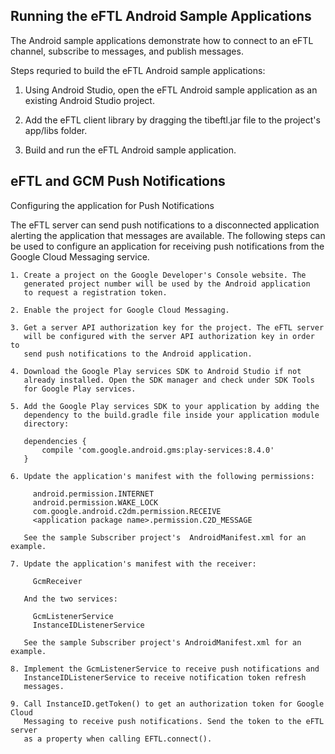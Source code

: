 Running the eFTL Android Sample Applications
--------------------------------------------

The Android sample applications demonstrate how to connect to an
eFTL channel, subscribe to messages, and publish messages.

Steps requried to build the eFTL Android sample applications:

  1. Using Android Studio, open the eFTL Android sample application
     as an existing Android Studio project.

  2. Add the eFTL client library by dragging the tibeftl.jar file
     to the project's app/libs folder.

  3. Build and run the eFTL Android sample application.

eFTL and GCM Push Notifications
-------------------------------

Configuring the application for Push Notifications

  The eFTL server can send push notifications to a disconnected application
  alerting the application that messages are available. The following steps
  can be used to configure an application for receiving push notifications
  from the Google Cloud Messaging service.

    1. Create a project on the Google Developer's Console website. The
       generated project number will be used by the Android application
       to request a registration token.

    2. Enable the project for Google Cloud Messaging.

    3. Get a server API authorization key for the project. The eFTL server
       will be configured with the server API authorization key in order to
       send push notifications to the Android application.

    4. Download the Google Play services SDK to Android Studio if not
       already installed. Open the SDK manager and check under SDK Tools
       for Google Play services.

    5. Add the Google Play services SDK to your application by adding the
       dependency to the build.gradle file inside your application module
       directory:

       dependencies {
           compile 'com.google.android.gms:play-services:8.4.0'
       }

    6. Update the application's manifest with the following permissions:

         android.permission.INTERNET
         android.permission.WAKE_LOCK
         com.google.android.c2dm.permission.RECEIVE
         <application package name>.permission.C2D_MESSAGE

       See the sample Subscriber project's  AndroidManifest.xml for an example.

    7. Update the application's manifest with the receiver:

         GcmReceiver

       And the two services:

         GcmListenerService
         InstanceIDListenerService

       See the sample Subscriber project's AndroidManifest.xml for an example.

    8. Implement the GcmListenerService to receive push notifications and
       InstanceIDListenerService to receive notification token refresh
       messages.

    9. Call InstanceID.getToken() to get an authorization token for Google Cloud
       Messaging to receive push notifications. Send the token to the eFTL server
       as a property when calling EFTL.connect().



